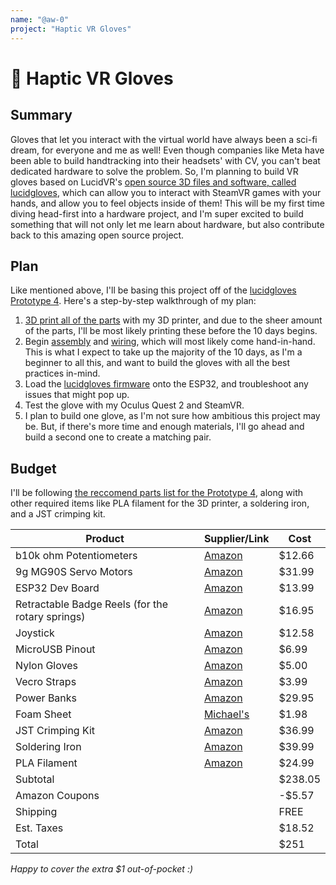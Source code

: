 ```yaml
---
name: "@aw-0"
project: "Haptic VR Gloves"
---
```


# 🧤 Haptic VR Gloves

## Summary

Gloves that let you interact with the virtual world have always been a sci-fi dream, for everyone and me as well! Even though companies like Meta have been able to build handtracking into their headsets' with CV, you can't beat dedicated hardware to solve the problem. So, I'm planning to build VR gloves based on LucidVR's [open source 3D files and software, called lucidgloves](https://github.com/LucidVR/lucidgloves), which can allow you to interact with SteamVR games with your hands, and allow you to feel objects inside of them! This will be my first time diving head-first into a hardware project, and I'm super excited to build something that will not only let me learn about hardware, but also contribute back to this amazing open source project.

## Plan

Like mentioned above, I'll be basing this project off of the [lucidgloves Prototype 4](https://github.com/LucidVR/lucidgloves). Here's a step-by-step walkthrough of my plan:

1. [3D print all of the parts](https://github.com/LucidVR/lucidgloves/wiki/Prototype-4-Printing-Guide) with my 3D printer, and due to the sheer amount of the parts, I'll be most likely printing these before the 10 days begins.
2. Begin [assembly](https://github.com/LucidVR/lucidgloves/wiki/Prototype-4-Building-Tutorial) and [wiring](https://github.com/LucidVR/lucidgloves/wiki/Prototype-4-Wiring-Diagram), which will most likely come hand-in-hand. This is what I expect to take up the majority of the 10 days, as I'm a beginner to all this, and want to build the gloves with all the best practices in-mind.
3. Load the [lucidgloves firmware](https://github.com/LucidVR/lucidgloves/wiki/Firmware-Setup-and-Customization-Tutorial) onto the ESP32, and troubleshoot any issues that might pop up.
4. Test the glove with my Oculus Quest 2 and SteamVR.
5. I plan to build one glove, as I'm not sure how ambitious this project may be. But, if there's more time and enough materials, I'll go ahead and build a second one to create a matching pair.

## Budget

I'll be following [the reccomend parts list for the Prototype 4](https://github.com/LucidVR/lucidgloves/wiki/Prototype-4-Parts-List), along with other required items like PLA filament for the 3D printer, a soldering iron, and a JST crimping kit.

| Product                                          | Supplier/Link                         | Cost   |
| ------------------------------------------------ | ------------------------------------- | ------ |
| b10k ohm Potentiometers                          | [Amazon](shorturl.at/orFS2)           | $12.66 |
| 9g MG90S Servo Motors                            | [Amazon](shorturl.at/acdw1)           | $31.99 |
| ESP32 Dev Board                                  | [Amazon](shorturl.at/CDKN5)           | $13.99 |
| Retractable Badge Reels (for the rotary springs) | [Amazon](shorturl.at/msxy8)           | $16.95 |
| Joystick                                         | [Amazon](shorturl.at/uDESZ)           | $12.58 |
| MicroUSB Pinout                                  | [Amazon](shorturl.at/bdRWY)           | $6.99  |
| Nylon Gloves                                     | [Amazon](shorturl.at/ksHN1)           | $5.00  |
| Vecro Straps                                     | [Amazon](shorturl.at/bfjps)           | $3.99  |
| Power Banks                                      | [Amazon](shorturl.at/dfoBN)           | $29.95 |
| Foam Sheet                                       | [Michael's](shorturl.at/dJR14)        | $1.98  |
| JST Crimping Kit                                 | [Amazon](shorturl.at/dhqs7)           | $36.99 |
| Soldering Iron                                   | [Amazon](shorturl.at/oyBK1)           | $39.99 |
| PLA Filament                                     | [Amazon](shorturl.at/eoGN4)           | $24.99 |
| Subtotal                                         |                                       | $238.05 |
| Amazon Coupons                                   |                                       | -$5.57  |
| Shipping                                         |                                       | FREE    |
| Est. Taxes                                       |                                       | $18.52  |
| Total                                            |                                       | $251    |


*Happy to cover the extra $1 out-of-pocket :)*